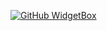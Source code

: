 <!---
evokerking1/evokerking1 is a ✨ special ✨ repository because its `README.md` (this file) appears on your GitHub profile.
You can click the Preview link to take a look at your changes.
--->
[![GitHub WidgetBox](https://github-widgetbox.vercel.app/api/profile?username=evokerking1&data=followers,repositories,stars,commits&theme=nautilus)](https://github.com/Jurredr/github-widgetbox)
